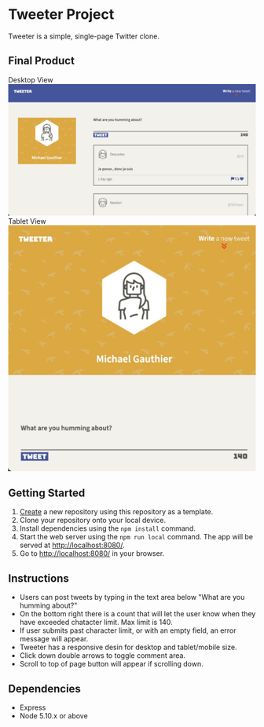 # Tweeter Project

Tweeter is a simple, single-page Twitter clone.

## Final Product

Desktop View
!["Screenshot of desktop view"](https://github.com/migauth/tweeter-lhl/blob/master/docs/desktop-view.jpeg?raw=true)
Tablet View
!["Screenshot of tablet view"](https://github.com/migauth/tweeter-lhl/blob/master/docs/tablet-view.jpeg?raw=true)

## Getting Started

1. [Create](https://docs.github.com/en/repositories/creating-and-managing-repositories/creating-a-repository-from-a-template) a new repository using this repository as a template.
2. Clone your repository onto your local device.
3. Install dependencies using the `npm install` command.
3. Start the web server using the `npm run local` command. The app will be served at <http://localhost:8080/>.
4. Go to <http://localhost:8080/> in your browser.

## Instructions

- Users can post tweets by typing in the text area below "What are you humming about?"
- On the bottom right there is a count that will let the user know when they have exceeded chatacter limit. Max limit is 140.
- If user submits past character limit, or with an empty field, an error message will appear.
- Tweeter has a responsive desin for desktop and tablet/mobile size.
- Click down double arrows to toggle comment area.
- Scroll to top of page button will appear if scrolling down.

## Dependencies

- Express
- Node 5.10.x or above
